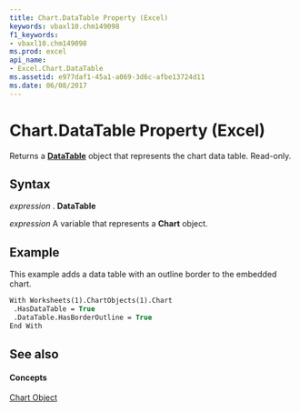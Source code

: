 ```yaml
---
title: Chart.DataTable Property (Excel)
keywords: vbaxl10.chm149098
f1_keywords:
- vbaxl10.chm149098
ms.prod: excel
api_name:
- Excel.Chart.DataTable
ms.assetid: e977daf1-45a1-a069-3d6c-afbe13724d11
ms.date: 06/08/2017
---
```



# Chart.DataTable Property (Excel)

Returns a  **[DataTable](Excel.DataTable(objec).md)** object that represents the chart data table. Read-only.


## Syntax

 _expression_ . **DataTable**

 _expression_ A variable that represents a **Chart** object.


## Example

This example adds a data table with an outline border to the embedded chart.


```vb
With Worksheets(1).ChartObjects(1).Chart 
 .HasDataTable = True 
 .DataTable.HasBorderOutline = True 
End With
```


## See also


#### Concepts


[Chart Object](Excel.Chart(object).md)

